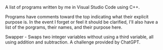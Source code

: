A list of programs written by me in Visual Studio Code using C++.

Programs have comments toward the top indicating what their explicit purpose is.
In the event I forget or feel it should be clarified, I'll also have a list of the porgrams, their names, and their purpose here.

  Swapper - Swaps two integer variables without using a third variable, all using addition and subtraction.
      A challenge provided by ChatGPT.
